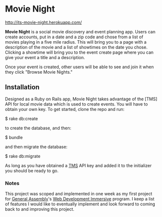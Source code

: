 <h1>Movie Night</h1>

http://its-movie-night.herokuapp.com/

<b>Movie Night</b> is a social movie discovery and event planning app. Users can create accounts, put in a date and a zip code and chose from a list of movies playing in a five mile radius. This will bring you to a page with a description of the movie and a list of showtimes on the date you chose. Clicking a showtime will bring you to the event create page where you can give your event a title and a description.

Once your event is created, other users will be able to see and join it when they click "Browse Movie Nights."

<h2>Installation</h2>

Designed as a Ruby on Rails app, Movie Night takes advantage of the [TMS] API for local movie data which is used to create events. You will have to obtain your own key. To get started, clone the repo and run:


$ rake db:create

to create the database, and then:

$ bundle

and then migrate the database:

$ rake db:migrate


As long as you have obtained a <a href="http://developer.tmsapi.com/io-docs">TMS</a> API key and added it to the initializer you should be ready to go.

<h3>Notes</h3>
This project was scoped and implemented in one week as my first project for <a href="https://generalassemb.ly/">General Assembly</a>'s <a href="https://generalassemb.ly/education/web-development-immersive">Web Development Immersive</a> program. I keep a list of features I would like to eventually implement and look forward to coming back to and improving this project.

